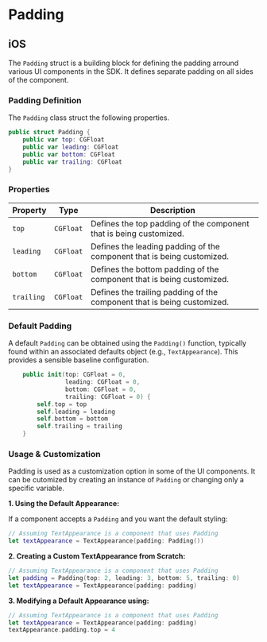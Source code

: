 # Padding

## iOS

The `Padding` struct is a building block for defining the padding arround various UI components in the SDK. It defines separate padding on all sides of the component.

### Padding Definition

The `Padding` class struct the following properties.

```Swift
public struct Padding {
    public var top: CGFloat
    public var leading: CGFloat
    public var bottom: CGFloat
    public var trailing: CGFloat
}
```

### Properties

| Property      | Type      | Description                                                                 |
|---------------|-----------|-----------------------------------------------------------------------------|
| `top`         | `CGFloat` | Defines the top padding of the component that is being customized.          |
| `leading`     | `CGFloat` | Defines the leading padding of the component that is being customized.      |
| `bottom`      | `CGFloat` | Defines the bottom padding of the component that is being customized.       |
| `trailing`    | `CGFloat` | Defines the trailing padding of the component that is being customized.     |

### Default Padding

A default `Padding` can be obtained using the `Padding()` function, typically found within an associated defaults object (e.g., `TextAppearance`). This provides a sensible baseline configuration.

```Swift
    public init(top: CGFloat = 0,
                leading: CGFloat = 0,
                bottom: CGFloat = 0,
                trailing: CGFloat = 0) {
        self.top = top
        self.leading = leading
        self.bottom = bottom
        self.trailing = trailing
    }
```

### Usage & Customization

Padding is used as a customization option in some of the UI components. It can be cutomized by creating an instance of `Padding` or changing only a specific variable.

**1. Using the Default Appearance:**

If a component accepts a `Padding` and you want the default styling:

```Swift
// Assuming TextAppearance is a component that uses Padding
let textAppearance = TextAppearance(padding: Padding())
```

**2. Creating a Custom TextAppearance from Scratch:**

```Swift
// Assuming TextAppearance is a component that uses Padding
let padding = Padding(top: 2, leading: 3, bottom: 5, trailing: 0)
let textAppearance = TextAppearance(padding: padding)
```

**3. Modifying a Default Appearance using:**

```Swift
// Assuming TextAppearance is a component that uses Padding
let textAppearance = TextAppearance(padding: padding)
textAppearance.padding.top = 4
```



